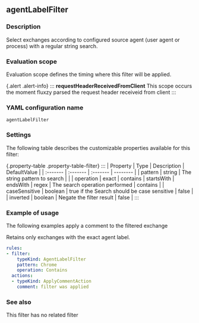 ## agentLabelFilter

### Description

Select exchanges according to configured source agent (user agent or process) with a regular string search.

### Evaluation scope

Evaluation scope defines the timing where this filter will be applied. 

{.alert .alert-info}
:::
**requestHeaderReceivedFromClient** This scope occurs the moment fluxzy parsed the request header receiveid from client
:::

### YAML configuration name

    agentLabelFilter

### Settings

The following table describes the customizable properties available for this filter: 

{.property-table .property-table-filter}
:::
| Property | Type | Description | DefaultValue |
| :------- | :------- | :------- | -------- |
| pattern | string | The string pattern to search |  |
| operation | exact \| contains \| startsWith \| endsWith \| regex | The search operation performed | contains |
| caseSensitive | boolean | true if the Search should be case sensitive | false |
| inverted | boolean | Negate the filter result | false |
:::

### Example of usage

The following examples apply a comment to the filtered exchange

Retains only exchanges with the exact agent label.

```yaml
rules:
- filter:
    typeKind: AgentLabelFilter
    pattern: Chrome
    operation: Contains
  actions:
  - typeKind: ApplyCommentAction
    comment: filter was applied
```


### See also

This filter has no related filter

